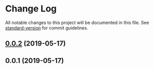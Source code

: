 # Change Log

All notable changes to this project will be documented in this file. See [standard-version](https://github.com/conventional-changelog/standard-version) for commit guidelines.

## [0.0.2](https://gitlab.es.gov.br/espm/Transcol-Online/Realtime/realtime-identifica-itinerario/compare/v0.0.1...v0.0.2) (2019-05-17)



## 0.0.1 (2019-05-17)
